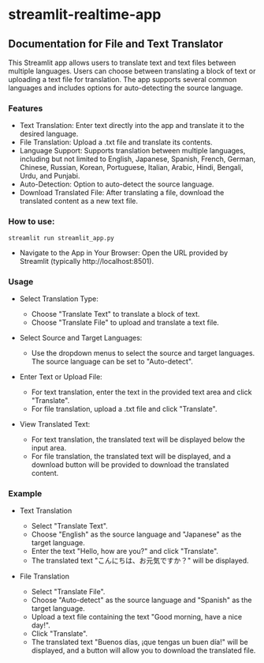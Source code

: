 # streamlit-realtime-app

## Documentation for File and Text Translator
This Streamlit app allows users to translate text and text files between multiple languages. Users can choose between translating a block of text or uploading a text file for translation. The app supports several common languages and includes options for auto-detecting the source language.

### Features
- Text Translation: Enter text directly into the app and translate it to the desired language.
- File Translation: Upload a .txt file and translate its contents.
- Language Support: Supports translation between multiple languages, including but not limited to English, Japanese, Spanish, French, German, Chinese, Russian, Korean, Portuguese, Italian, Arabic, Hindi, Bengali, Urdu, and Punjabi.
- Auto-Detection: Option to auto-detect the source language.
- Download Translated File: After translating a file, download the translated content as a new text file.


### How to use:
```
streamlit run streamlit_app.py
```

- Navigate to the App in Your Browser: Open the URL provided by Streamlit (typically http://localhost:8501).

### Usage
- Select Translation Type:

  - Choose "Translate Text" to translate a block of text.
  - Choose "Translate File" to upload and translate a text file.

- Select Source and Target Languages:

  - Use the dropdown menus to select the source and target languages. The source language can be set to "Auto-detect".

- Enter Text or Upload File:

  - For text translation, enter the text in the provided text area and click "Translate".
  - For file translation, upload a .txt file and click "Translate".

- View Translated Text:

  - For text translation, the translated text will be displayed below the input area.
  - For file translation, the translated text will be displayed, and a download button will be provided to download the translated content.

### Example
- Text Translation
  - Select "Translate Text".
  - Choose "English" as the source language and "Japanese" as the target language.
  - Enter the text "Hello, how are you?" and click "Translate".
  - The translated text "こんにちは、お元気ですか？" will be displayed.

- File Translation
  - Select "Translate File".
  - Choose "Auto-detect" as the source language and "Spanish" as the target language.
  - Upload a text file containing the text "Good morning, have a nice day!".
  - Click "Translate".
  - The translated text "Buenos días, ¡que tengas un buen día!" will be displayed, and a button will allow you to download the translated file.

